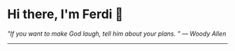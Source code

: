 <h1>Hi there, I'm Ferdi 👋</h1>

<p><em>
  "If you want to make God laugh, tell him about your plans. " — Woody Allen
</em></p>

---
